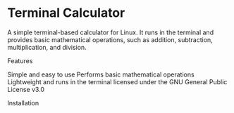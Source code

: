 # Terminal Calculator
A simple terminal-based calculator for Linux.
It runs in the terminal and provides basic mathematical operations,
such as addition, subtraction, multiplication, and division.

Features

Simple and easy to use
Performs basic mathematical operations
Lightweight and runs in the terminal
licensed under the GNU General Public License v3.0

Installation

